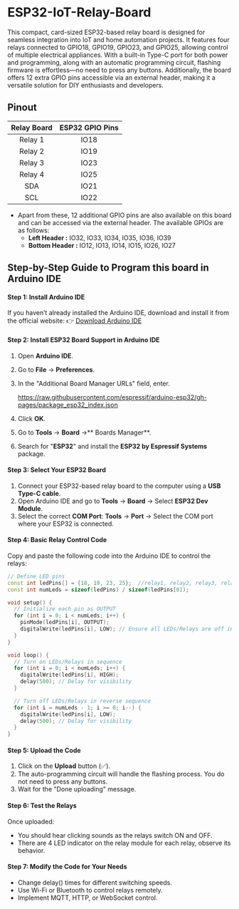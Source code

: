 # ESP32-IoT-Relay-Board

This compact, card-sized ESP32-based relay board is designed for seamless integration into IoT and home automation projects. It features four relays connected to GPIO18, GPIO19, GPIO23, and GPIO25, allowing control of multiple electrical appliances. With a built-in Type-C port for both power and programming, along with an automatic programming circuit, flashing firmware is effortless—no need to press any buttons. Additionally, the board offers 12 extra GPIO pins accessible via an external header, making it a versatile solution for DIY enthusiasts and developers.

## Pinout
| Relay Board  | ESP32 GPIO Pins |
|  :---:      |  :---:                |
| Relay 1     | IO18  |
| Relay 2     | IO19  |
| Relay 3     | IO23  |
| Relay 4     | IO25  |
| SDA         | IO21  |
| SCL         | IO22  |

- Apart from these, 12 additional GPIO pins are also available on this board and can be accessed via the external header. The available GPIOs are as follows:
  - **Left Header :** IO32, IO33, IO34, IO35, IO36, IO39
  - **Bottom Header :** IO12, IO13, IO14, IO15, IO26, IO27 

## Step-by-Step Guide to Program this board in Arduino IDE

#### **Step 1:**  Install Arduino IDE
If you haven’t already installed the Arduino IDE, download and install it from the official website:
👉 [Download Arduino IDE](https://www.arduino.cc/en/software "Download Arduino IDE")

#### Step 2: Install ESP32 Board Support in Arduino IDE
1. Open **Arduino IDE**.
2. Go to **File** → **Preferences**.
3. In the "Additional Board Manager URLs" field, enter.

    https://raw.githubusercontent.com/espressif/arduino-esp32/gh-pages/package_esp32_index.json
4.  Click **OK**.
5. Go to **Tools** → **Board** →** Boards Manager**.
6. Search for "**ESP32**" and install the **ESP32 by Espressif Systems** package.

#### Step 3: Select Your ESP32 Board
1. Connect your ESP32-based relay board to the computer using a **USB Type-C cable**.
2. Open Arduino IDE and go to **Tools** → **Board** → Select **ESP32 Dev Module**.
3. Select the correct **COM Port**:
**Tools** → **Port** → Select the COM port where your ESP32 is connected.

#### Step 4: Basic Relay Control Code
Copy and paste the following code into the Arduino IDE to control the relays:

```cpp
// Define LED pins
const int ledPins[] = {18, 19, 23, 25};  //relay1, relay2, relay3, relay4
const int numLeds = sizeof(ledPins) / sizeof(ledPins[0]);

void setup() {
  // Initialize each pin as OUTPUT
  for (int i = 0; i < numLeds; i++) {
    pinMode(ledPins[i], OUTPUT);
    digitalWrite(ledPins[i], LOW); // Ensure all LEDs/Relays are off initially
  }
}

void loop() {
  // Turn on LEDs/Relays in sequence
  for (int i = 0; i < numLeds; i++) {
    digitalWrite(ledPins[i], HIGH);
    delay(500); // Delay for visibility
  }

  // Turn off LEDs/Relays in reverse sequence
  for (int i = numLeds - 1; i >= 0; i--) {
    digitalWrite(ledPins[i], LOW);
    delay(500); // Delay for visibility
  }
}
```
#### Step 5: Upload the Code
1. Click on the **Upload** button (✅).
2. The auto-programming circuit will handle the flashing process. You do not need to press any buttons.
3. Wait for the "Done uploading" message.

#### Step 6: Test the Relays
Once uploaded:

- You should hear clicking sounds as the relays switch ON and OFF.
- There are 4 LED indicator on the relay module for each relay, observe its behavior.

#### Step 7: Modify the Code for Your Needs
- Change delay() times for different switching speeds.
- Use Wi-Fi or Bluetooth to control relays remotely.
- Implement MQTT, HTTP, or WebSocket control.
